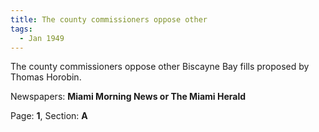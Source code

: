 ```yaml
---  
title: The county commissioners oppose other  
tags:  
  - Jan 1949  
---  
```

  
The county commissioners oppose other Biscayne Bay fills proposed by Thomas Horobin.  
  
Newspapers: **Miami Morning News or The Miami Herald**  
  
Page: **1**, Section: **A** 
